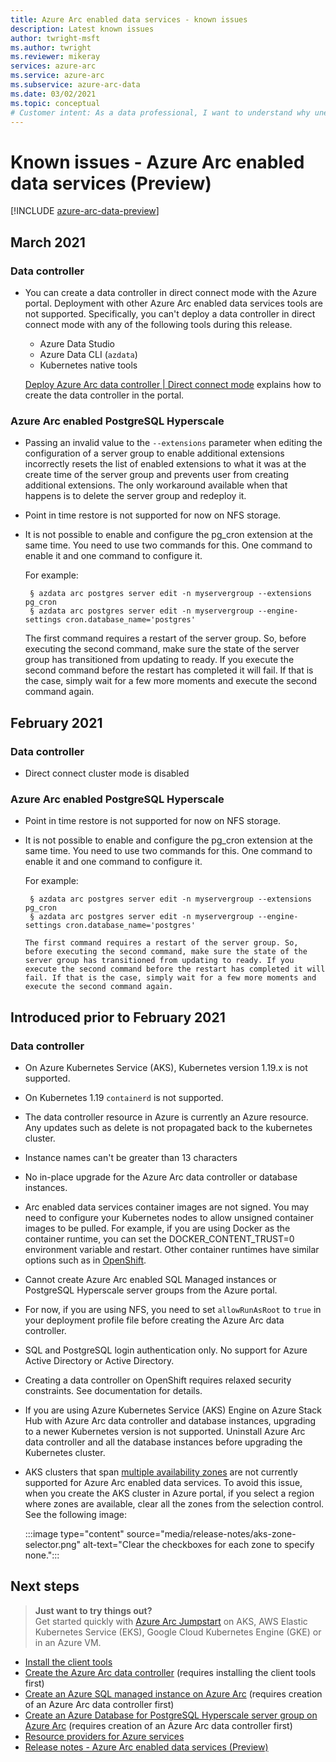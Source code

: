 ```yaml
---
title: Azure Arc enabled data services - known issues
description: Latest known issues
author: twright-msft
ms.author: twright
ms.reviewer: mikeray
services: azure-arc
ms.service: azure-arc
ms.subservice: azure-arc-data
ms.date: 03/02/2021
ms.topic: conceptual
# Customer intent: As a data professional, I want to understand why unexpected behaviors of the current system.
---
```


# Known issues - Azure Arc enabled data services (Preview)

[!INCLUDE [azure-arc-data-preview](../../../includes/azure-arc-data-preview.md)]

## March 2021

### Data controller

- You can create a data controller in direct connect mode with the Azure portal. Deployment with other Azure Arc enabled data services tools are not supported. Specifically, you can't deploy a data controller in direct connect mode with any of the following tools during this release.
   - Azure Data Studio
   - Azure Data CLI (`azdata`)
   - Kubernetes native tools

   [Deploy Azure Arc data controller | Direct connect mode](deploy-data-controller-direct-mode.md) explains how to create the data controller in the portal. 

### Azure Arc enabled PostgreSQL Hyperscale

- Passing  an invalid value to the `--extensions` parameter when editing the configuration of a server group to enable additional extensions incorrectly resets the list of enabled extensions to what it was at the create time of the server group and prevents user from creating additional extensions. The only workaround available when that happens is to delete the server group and redeploy it.
- Point in time restore is not supported for now on NFS storage.
- It is not possible to enable and configure the pg_cron extension at the same time. You need to use two commands for this. One command to enable it and one command to configure it. 

   For example:
   ```console
	§ azdata arc postgres server edit -n myservergroup --extensions pg_cron 
	§ azdata arc postgres server edit -n myservergroup --engine-settings cron.database_name='postgres'
   ```
	
   The first command requires a restart of the server group. So, before executing the second command, make sure the state of the server group has transitioned from updating to ready. If you execute the second command before the restart has completed it will fail. If that is the case, simply wait for a few more moments and execute the second command again.

## February 2021

### Data controller

- Direct connect cluster mode is disabled

### Azure Arc enabled PostgreSQL Hyperscale

- Point in time restore is not supported for now on NFS storage.
- It is not possible to enable and configure the pg_cron extension at the same time. You need to use two commands for this. One command to enable it and one command to configure it. 

   For example:
   ```console
	§ azdata arc postgres server edit -n myservergroup --extensions pg_cron 
	§ azdata arc postgres server edit -n myservergroup --engine-settings cron.database_name='postgres'
	
   The first command requires a restart of the server group. So, before executing the second command, make sure the state of the server group has transitioned from updating to ready. If you execute the second command before the restart has completed it will fail. If that is the case, simply wait for a few more moments and execute the second command again.

## Introduced prior to February 2021

### Data controller

- On Azure Kubernetes Service (AKS), Kubernetes version 1.19.x is not supported.
- On Kubernetes 1.19 `containerd` is not supported.
- The data controller resource in Azure is currently an Azure resource. Any updates such as delete is not propagated back to the kubernetes cluster.
- Instance names can't be greater than 13 characters
- No in-place upgrade for the Azure Arc data controller or database instances.
- Arc enabled data services container images are not signed.  You may need to configure your Kubernetes nodes to allow unsigned container images to be pulled.  For example, if you are using Docker as the container runtime, you can set the DOCKER_CONTENT_TRUST=0 environment variable and restart.  Other container runtimes have similar options such as in [OpenShift](https://docs.openshift.com/container-platform/4.5/openshift_images/image-configuration.html#images-configuration-file_image-configuration).
- Cannot create Azure Arc enabled SQL Managed instances or PostgreSQL Hyperscale server groups from the Azure portal.
- For now, if you are using NFS, you need to set `allowRunAsRoot` to `true` in your deployment profile file before creating the Azure Arc data controller.
- SQL and PostgreSQL login authentication only.  No support for Azure Active Directory or Active Directory.
- Creating a data controller on OpenShift requires relaxed security constraints.  See documentation for details.
- If you are using Azure Kubernetes Service (AKS) Engine on Azure Stack Hub with Azure Arc data controller and database instances, upgrading to a newer Kubernetes version is not supported. Uninstall Azure Arc data controller and all the database instances before upgrading the Kubernetes cluster.
- AKS clusters that span [multiple availability zones](../../aks/availability-zones.md) are not currently supported for Azure Arc enabled data services. To avoid this issue, when you create the AKS cluster in Azure portal, if you select a region where zones are available, clear all the zones from the selection control. See the following image:

   :::image type="content" source="media/release-notes/aks-zone-selector.png" alt-text="Clear the checkboxes for each zone to specify none.":::


## Next steps

> **Just want to try things out?**  
> Get started quickly with [Azure Arc Jumpstart](https://azurearcjumpstart.io/azure_arc_jumpstart/azure_arc_data/) on AKS, AWS Elastic Kubernetes Service (EKS), Google Cloud Kubernetes Engine (GKE) or in an Azure VM.

- [Install the client tools](install-client-tools.md)
- [Create the Azure Arc data controller](create-data-controller.md) (requires installing the client tools first)
- [Create an Azure SQL managed instance on Azure Arc](create-sql-managed-instance.md) (requires creation of an Azure Arc data controller first)
- [Create an Azure Database for PostgreSQL Hyperscale server group on Azure Arc](create-postgresql-hyperscale-server-group.md) (requires creation of an Azure Arc data controller first)
- [Resource providers for Azure services](../../azure-resource-manager/management/azure-services-resource-providers.md)
- [Release notes - Azure Arc enabled data services (Preview)](release-notes.md)
